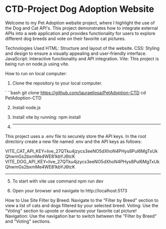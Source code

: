 # CTD-Project Dog Adoption Website

Welcome to my Pet Adoption website project, where I highlight the use of the Dog and Cat API's. 
This project demonstrates how to integrate external APIs into a web application and provides functionality for users to explore different dog breeds and vote on their favorite cat pictures.

Technologies Used
HTML: Structure and layout of the website.
CSS: Styling and design to ensure a visually appealing and user-friendly interface.
JavaScript: Interactive functionality and API integration.
Vite: This project is being run on node.js using vite. 

How to run on local computer: 


1. Clone the repository to your local computer.

 ` ``bash
git clone https://github.com/lauraeliosa/PetAdoption-CTD
cd PetAdoption-CTD


2. Install node.js

3. Install vite by running:
    npm install

4. *****
This project uses a .env file to securely store the API keys. In the root directory
create a new file named .env and the API keys as follows: 

VITE_CAT_API_KEY=live_27QTku4jzycs3eeNO5dXhoN4PHys8Pul6MgTxUkQhwmGs2bxmMe4WE81kbYJ6tcK
VITE_DOG_API_KEY=live_27QTku4jzycs3eeNO5dXhoN4PHys8Pul6MgTxUkQhwmGs2bxmMe4WE81kbYJ6tcK
*****

5. To start with vite use command 
npm run dev

6. Open your browser and navigate to http://localhost:5173


How to Use Site
Filter by Breed: Navigate to the "Filter by Breed" section to view a list of cats and dogs filtered by your selected breed.
Voting: Use the "Voting" section to upvote or downvote your favorite cat picture!
Navigation: Use the navigation bar to switch between the "Filter by Breed" and "Voting" sections.


